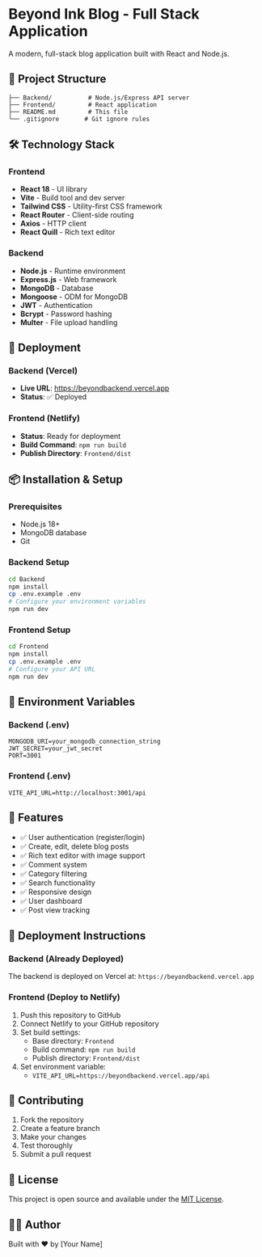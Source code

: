 # Beyond Ink Blog - Full Stack Application

A modern, full-stack blog application built with React and Node.js.

## 🚀 Project Structure

```
├── Backend/          # Node.js/Express API server
├── Frontend/         # React application
├── README.md         # This file
└── .gitignore       # Git ignore rules
```

## 🛠️ Technology Stack

### Frontend
- **React 18** - UI library
- **Vite** - Build tool and dev server
- **Tailwind CSS** - Utility-first CSS framework
- **React Router** - Client-side routing
- **Axios** - HTTP client
- **React Quill** - Rich text editor

### Backend
- **Node.js** - Runtime environment
- **Express.js** - Web framework
- **MongoDB** - Database
- **Mongoose** - ODM for MongoDB
- **JWT** - Authentication
- **Bcrypt** - Password hashing
- **Multer** - File upload handling

## 🚀 Deployment

### Backend (Vercel)
- **Live URL**: https://beyondbackend.vercel.app
- **Status**: ✅ Deployed

### Frontend (Netlify)
- **Status**: Ready for deployment
- **Build Command**: `npm run build`
- **Publish Directory**: `Frontend/dist`

## 📦 Installation & Setup

### Prerequisites
- Node.js 18+ 
- MongoDB database
- Git

### Backend Setup
```bash
cd Backend
npm install
cp .env.example .env
# Configure your environment variables
npm run dev
```

### Frontend Setup
```bash
cd Frontend
npm install
cp .env.example .env
# Configure your API URL
npm run dev
```

## 🔧 Environment Variables

### Backend (.env)
```
MONGODB_URI=your_mongodb_connection_string
JWT_SECRET=your_jwt_secret
PORT=3001
```

### Frontend (.env)
```
VITE_API_URL=http://localhost:3001/api
```

## 📱 Features

- ✅ User authentication (register/login)
- ✅ Create, edit, delete blog posts
- ✅ Rich text editor with image support
- ✅ Comment system
- ✅ Category filtering
- ✅ Search functionality
- ✅ Responsive design
- ✅ User dashboard
- ✅ Post view tracking

## 🚀 Deployment Instructions

### Backend (Already Deployed)
The backend is deployed on Vercel at: `https://beyondbackend.vercel.app`

### Frontend (Deploy to Netlify)
1. Push this repository to GitHub
2. Connect Netlify to your GitHub repository
3. Set build settings:
   - Base directory: `Frontend`
   - Build command: `npm run build`
   - Publish directory: `Frontend/dist`
4. Set environment variable:
   - `VITE_API_URL=https://beyondbackend.vercel.app/api`

## 🤝 Contributing

1. Fork the repository
2. Create a feature branch
3. Make your changes
4. Test thoroughly
5. Submit a pull request

## 📄 License

This project is open source and available under the [MIT License](LICENSE).

## 👨‍💻 Author

Built with ❤️ by [Your Name]
